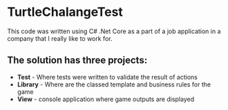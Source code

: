 # TurtleChalangeTest
This code was written using C# .Net Core as a part of a job application in a company that I really like to work for.

## The solution has three projects:  
- **Test** - Where tests were written to validate the result of actions
- **Library** - Where are the classed template and business rules for the game
- **View** - console application where game outputs are displayed
